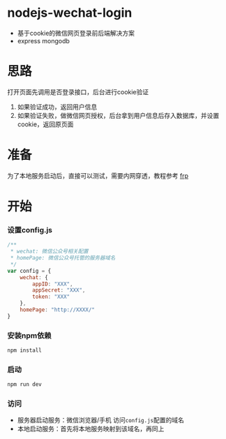 # nodejs-wechat-login
- 基于cookie的微信网页登录前后端解决方案
- express mongodb 

# 思路
打开页面先调用是否登录接口，后台进行cookie验证
1. 如果验证成功，返回用户信息
2. 如果验证失败，做微信网页授权，后台拿到用户信息后存入数据库，并设置cookie，返回原页面

# 准备
为了本地服务启动后，直接可以测试，需要内网穿透，教程参考 [frp](http://www.sunnyrx.com/2016/10/21/simple-to-use-frp/)

# 开始

### 设置config.js

```js
/**
 * wechat: 微信公众号相关配置
 * homePage: 微信公众号托管的服务器域名
 */
var config = {
    wechat: {
        appID: "XXX",
        appSecret: "XXX",
        token: "XXX"
    },
    homePage: "http://XXXX/"
}
```

### 安装npm依赖

```js
npm install
```

### 启动
```js
npm run dev
```

### 访问
- 服务器启动服务：微信浏览器/手机 访问`config.js`配置的域名
- 本地启动服务：首先将本地服务映射到该域名，再同上